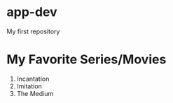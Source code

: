 # app-dev
My first repository


# My **Favorite Series/Movies**

1. Incantation
2. Imitation
3. The Medium

